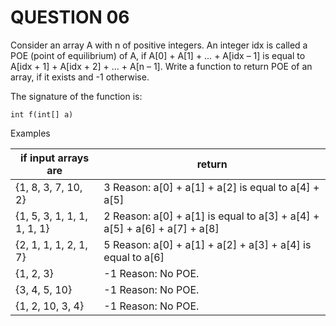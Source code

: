 # QUESTION 06

Consider an array A with n of positive integers. An integer idx is called a POE (point of equilibrium) of A, if A[0] + A[1] + … + A[idx – 1] is equal to A[idx + 1] + A[idx + 2] + … + A[n – 1]. Write a function to return POE of an array, if it exists and -1 otherwise.

The signature of the function is:

`int f(int[] a)`

Examples

| if input arrays are         | return                                                                    |
| --------------------------- | ------------------------------------------------------------------------- |
| {1, 8, 3, 7, 10, 2}         | 3 Reason: a[0] + a[1] + a[2] is equal to a[4] + a[5]                      |
| {1, 5, 3, 1, 1, 1, 1, 1, 1} | 2 Reason: a[0] + a[1] is equal to a[3] + a[4] + a[5] + a[6] + a[7] + a[8] |
| {2, 1, 1, 1, 2, 1, 7}       | 5 Reason: a[0] + a[1] + a[2] + a[3] + a[4] is equal to a[6]               |
| {1, 2, 3}                   | -1 Reason: No POE.                                                        |
| {3, 4, 5, 10}               | -1 Reason: No POE.                                                        |
| {1, 2, 10, 3, 4}            | -1 Reason: No POE.                                                        |
